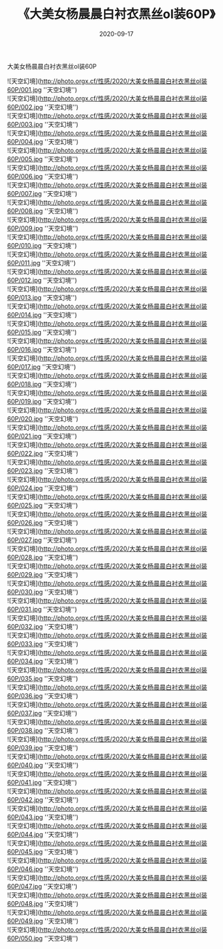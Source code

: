 ﻿---
layout: post
title:  《大美女杨晨晨白衬衣黑丝ol装60P》
date:   2020-09-17
img: http://photo.orgx.cf/性感/2020/大美女杨晨晨白衬衣黑丝ol装60P/000.jpg
tags: [美女, 性感, 泳衣]
---

大美女杨晨晨白衬衣黑丝ol装60P



![天空幻境](http://photo.orgx.cf/性感/2020/大美女杨晨晨白衬衣黑丝ol装60P/001.jpg ''天空幻境'') <br>
![天空幻境](http://photo.orgx.cf/性感/2020/大美女杨晨晨白衬衣黑丝ol装60P/002.jpg ''天空幻境'') <br>
![天空幻境](http://photo.orgx.cf/性感/2020/大美女杨晨晨白衬衣黑丝ol装60P/003.jpg ''天空幻境'') <br>
![天空幻境](http://photo.orgx.cf/性感/2020/大美女杨晨晨白衬衣黑丝ol装60P/004.jpg ''天空幻境'') <br>
![天空幻境](http://photo.orgx.cf/性感/2020/大美女杨晨晨白衬衣黑丝ol装60P/005.jpg ''天空幻境'') <br>
![天空幻境](http://photo.orgx.cf/性感/2020/大美女杨晨晨白衬衣黑丝ol装60P/006.jpg ''天空幻境'') <br>
![天空幻境](http://photo.orgx.cf/性感/2020/大美女杨晨晨白衬衣黑丝ol装60P/007.jpg ''天空幻境'') <br>
![天空幻境](http://photo.orgx.cf/性感/2020/大美女杨晨晨白衬衣黑丝ol装60P/008.jpg ''天空幻境'') <br>
![天空幻境](http://photo.orgx.cf/性感/2020/大美女杨晨晨白衬衣黑丝ol装60P/009.jpg ''天空幻境'') <br>
![天空幻境](http://photo.orgx.cf/性感/2020/大美女杨晨晨白衬衣黑丝ol装60P/010.jpg ''天空幻境'') <br>
![天空幻境](http://photo.orgx.cf/性感/2020/大美女杨晨晨白衬衣黑丝ol装60P/011.jpg ''天空幻境'') <br>
![天空幻境](http://photo.orgx.cf/性感/2020/大美女杨晨晨白衬衣黑丝ol装60P/012.jpg ''天空幻境'') <br>
![天空幻境](http://photo.orgx.cf/性感/2020/大美女杨晨晨白衬衣黑丝ol装60P/013.jpg ''天空幻境'') <br>
![天空幻境](http://photo.orgx.cf/性感/2020/大美女杨晨晨白衬衣黑丝ol装60P/014.jpg ''天空幻境'') <br>
![天空幻境](http://photo.orgx.cf/性感/2020/大美女杨晨晨白衬衣黑丝ol装60P/015.jpg ''天空幻境'') <br>
![天空幻境](http://photo.orgx.cf/性感/2020/大美女杨晨晨白衬衣黑丝ol装60P/016.jpg ''天空幻境'') <br>
![天空幻境](http://photo.orgx.cf/性感/2020/大美女杨晨晨白衬衣黑丝ol装60P/017.jpg ''天空幻境'') <br>
![天空幻境](http://photo.orgx.cf/性感/2020/大美女杨晨晨白衬衣黑丝ol装60P/018.jpg ''天空幻境'') <br>
![天空幻境](http://photo.orgx.cf/性感/2020/大美女杨晨晨白衬衣黑丝ol装60P/019.jpg ''天空幻境'') <br>
![天空幻境](http://photo.orgx.cf/性感/2020/大美女杨晨晨白衬衣黑丝ol装60P/020.jpg ''天空幻境'') <br>
![天空幻境](http://photo.orgx.cf/性感/2020/大美女杨晨晨白衬衣黑丝ol装60P/021.jpg ''天空幻境'') <br>
![天空幻境](http://photo.orgx.cf/性感/2020/大美女杨晨晨白衬衣黑丝ol装60P/022.jpg ''天空幻境'') <br>
![天空幻境](http://photo.orgx.cf/性感/2020/大美女杨晨晨白衬衣黑丝ol装60P/023.jpg ''天空幻境'') <br>
![天空幻境](http://photo.orgx.cf/性感/2020/大美女杨晨晨白衬衣黑丝ol装60P/024.jpg ''天空幻境'') <br>
![天空幻境](http://photo.orgx.cf/性感/2020/大美女杨晨晨白衬衣黑丝ol装60P/025.jpg ''天空幻境'') <br>
![天空幻境](http://photo.orgx.cf/性感/2020/大美女杨晨晨白衬衣黑丝ol装60P/026.jpg ''天空幻境'') <br>
![天空幻境](http://photo.orgx.cf/性感/2020/大美女杨晨晨白衬衣黑丝ol装60P/027.jpg ''天空幻境'') <br>
![天空幻境](http://photo.orgx.cf/性感/2020/大美女杨晨晨白衬衣黑丝ol装60P/028.jpg ''天空幻境'') <br>
![天空幻境](http://photo.orgx.cf/性感/2020/大美女杨晨晨白衬衣黑丝ol装60P/029.jpg ''天空幻境'') <br>
![天空幻境](http://photo.orgx.cf/性感/2020/大美女杨晨晨白衬衣黑丝ol装60P/030.jpg ''天空幻境'') <br>
![天空幻境](http://photo.orgx.cf/性感/2020/大美女杨晨晨白衬衣黑丝ol装60P/031.jpg ''天空幻境'') <br>
![天空幻境](http://photo.orgx.cf/性感/2020/大美女杨晨晨白衬衣黑丝ol装60P/032.jpg ''天空幻境'') <br>
![天空幻境](http://photo.orgx.cf/性感/2020/大美女杨晨晨白衬衣黑丝ol装60P/033.jpg ''天空幻境'') <br>
![天空幻境](http://photo.orgx.cf/性感/2020/大美女杨晨晨白衬衣黑丝ol装60P/034.jpg ''天空幻境'') <br>
![天空幻境](http://photo.orgx.cf/性感/2020/大美女杨晨晨白衬衣黑丝ol装60P/035.jpg ''天空幻境'') <br>
![天空幻境](http://photo.orgx.cf/性感/2020/大美女杨晨晨白衬衣黑丝ol装60P/036.jpg ''天空幻境'') <br>
![天空幻境](http://photo.orgx.cf/性感/2020/大美女杨晨晨白衬衣黑丝ol装60P/037.jpg ''天空幻境'') <br>
![天空幻境](http://photo.orgx.cf/性感/2020/大美女杨晨晨白衬衣黑丝ol装60P/038.jpg ''天空幻境'') <br>
![天空幻境](http://photo.orgx.cf/性感/2020/大美女杨晨晨白衬衣黑丝ol装60P/039.jpg ''天空幻境'') <br>
![天空幻境](http://photo.orgx.cf/性感/2020/大美女杨晨晨白衬衣黑丝ol装60P/040.jpg ''天空幻境'') <br>
![天空幻境](http://photo.orgx.cf/性感/2020/大美女杨晨晨白衬衣黑丝ol装60P/041.jpg ''天空幻境'') <br>
![天空幻境](http://photo.orgx.cf/性感/2020/大美女杨晨晨白衬衣黑丝ol装60P/042.jpg ''天空幻境'') <br>
![天空幻境](http://photo.orgx.cf/性感/2020/大美女杨晨晨白衬衣黑丝ol装60P/043.jpg ''天空幻境'') <br>
![天空幻境](http://photo.orgx.cf/性感/2020/大美女杨晨晨白衬衣黑丝ol装60P/044.jpg ''天空幻境'') <br>
![天空幻境](http://photo.orgx.cf/性感/2020/大美女杨晨晨白衬衣黑丝ol装60P/045.jpg ''天空幻境'') <br>
![天空幻境](http://photo.orgx.cf/性感/2020/大美女杨晨晨白衬衣黑丝ol装60P/046.jpg ''天空幻境'') <br>
![天空幻境](http://photo.orgx.cf/性感/2020/大美女杨晨晨白衬衣黑丝ol装60P/047.jpg ''天空幻境'') <br>
![天空幻境](http://photo.orgx.cf/性感/2020/大美女杨晨晨白衬衣黑丝ol装60P/048.jpg ''天空幻境'') <br>
![天空幻境](http://photo.orgx.cf/性感/2020/大美女杨晨晨白衬衣黑丝ol装60P/049.jpg ''天空幻境'') <br>
![天空幻境](http://photo.orgx.cf/性感/2020/大美女杨晨晨白衬衣黑丝ol装60P/050.jpg ''天空幻境'') <br>